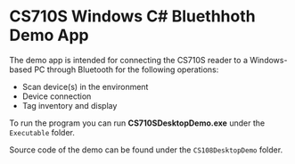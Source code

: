 # CS710S Windows C# Bluethhoth Demo App

The demo app is intended for connecting the CS710S reader to a Windows-based PC through Bluetooth for the following operations:

- Scan device(s) in the environment
- Device connection
- Tag inventory and display

To run the program you can run **CS710SDesktopDemo.exe** under the ```Executable``` folder.

Source code of the demo can be found under the ```CS108DesktopDemo``` folder.

